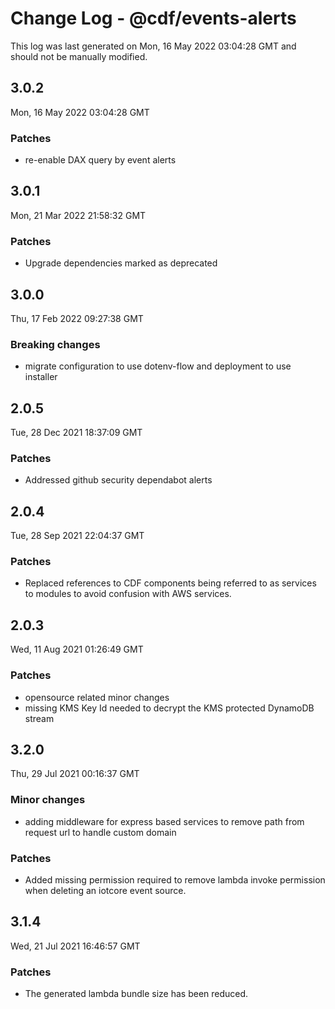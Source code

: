 # Change Log - @cdf/events-alerts

This log was last generated on Mon, 16 May 2022 03:04:28 GMT and should not be manually modified.

## 3.0.2
Mon, 16 May 2022 03:04:28 GMT

### Patches

- re-enable DAX query by event alerts

## 3.0.1
Mon, 21 Mar 2022 21:58:32 GMT

### Patches

- Upgrade dependencies marked as deprecated

## 3.0.0
Thu, 17 Feb 2022 09:27:38 GMT

### Breaking changes

- migrate configuration to use dotenv-flow and deployment to use installer

## 2.0.5
Tue, 28 Dec 2021 18:37:09 GMT

### Patches

- Addressed github security dependabot alerts

## 2.0.4
Tue, 28 Sep 2021 22:04:37 GMT

### Patches

- Replaced references to CDF components being referred to as services to modules to avoid confusion with AWS services.

## 2.0.3
Wed, 11 Aug 2021 01:26:49 GMT

### Patches

- opensource related minor changes
- missing KMS Key Id needed to decrypt the KMS protected DynamoDB stream

## 3.2.0
Thu, 29 Jul 2021 00:16:37 GMT

### Minor changes

- adding middleware for express based services to remove path from request url to handle custom domain

### Patches

- Added missing permission required to remove lambda invoke permission when deleting an iotcore event source.

## 3.1.4
Wed, 21 Jul 2021 16:46:57 GMT

### Patches

- The generated lambda bundle size has been reduced.

